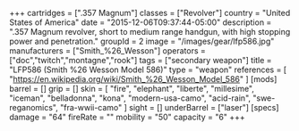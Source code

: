 +++
cartridges = [".357 Magnum"]
classes = ["Revolver"]
country = "United States of America"
date = "2015-12-06T09:37:44-05:00"
description = ".357 Magnum revolver, short to medium range handgun, with high stopping power and penetration."
groupId = 2
image = "/images/gear/lfp586.jpg"
manufacturers = ["Smith_%26_Wesson"]
operators = ["doc","twitch","montagne","rook"]
tags = ["secondary weapon"]
title = "LFP586 (Smith %26 Wesson Model 586)"
type = "weapon"
references = [
  "https://en.wikipedia.org/wiki/Smith_%26_Wesson_Model_586"
]
[mods]
  barrel = []
  grip = []
  skin = [
    "fire",
    "elephant",
    "liberte",
    "millesime",
    "iceman",
    "belladonna",
    "kona",
    "modern-usa-camo",
    "acid-rain",
    "swe-reganomics",
    "fra-wwii-camo"
  ]
  sight = []
  underBarrel = ["laser"]
[specs]
  damage = "64"
  fireRate = ""
  mobility = "50"
  capacity = "6"
+++

